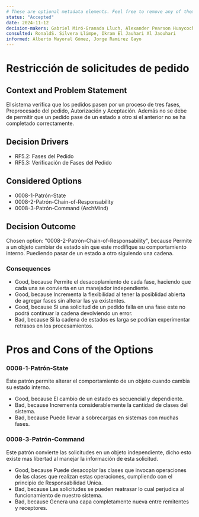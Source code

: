```yaml
---
# These are optional metadata elements. Feel free to remove any of them.
status: "Accepted"
date: 2024-11-12
decision-makers: Gabriel Miró-Granada Lluch, Alexander Pearson Huaycochea
consulted: RonaldS. Silvera Llimpe, Ikram El Jauhari Al Jaouhari
informed: Alberto Mayoral Gómez, Jorge Ramirez Gayo
---
```


# Restricción de solicitudes de pedido

## Context and Problem Statement

El sistema verifica que los pedidos pasen por un proceso de tres fases, Preprocesado del pedido, Autorización y Aceptación.
Además no se debe de permitir que un pedido pase de un estado a otro si el anterior no se ha completado correctamente.

<!-- This is an optional element. Feel free to remove. -->
## Decision Drivers

* RF5.2: Fases del Pedido
* RF5.3: Verificación de Fases del Pedido

## Considered Options

* 0008-1-Patrón-State
* 0008-2-Patrón-Chain-of-Responsability
* 0008-3-Patrón-Command (ArchMind)

## Decision Outcome

Chosen option: "0008-2-Patrón-Chain-of-Responsability", because 
Permite a un objeto cambiar de estado sin que este modifique su comportamiento interno. Puediendo pasar de un estado a otro siguiendo una cadena.

<!-- This is an optional element. Feel free to remove. -->
### Consequences

* Good, because Permite el desacoplamiento de cada fase, haciendo que cada una se convierta en un manejador independiente.
* Good, because Incrementa la flexibilidad al tener la posiblidad abierta de agregar fases sin alterar las ya existentes.
* Good, because Si una solicitud de un pedido falla en una fase este no podrá continuar la cadena devolviendo un error.
* Bad, because Si la cadena de estados es larga se podrían experimentar retrasos en los procesamientos.


# Pros and Cons of the Options

### 0008-1-Patrón-State

<!-- This is an optional element. Feel free to remove. -->
Este patrón permite alterar el comportamiento de un objeto cuando cambia su estado interno.

* Good, because El cambio de un estado es secuencial y dependiente.
* Bad, because Incrementa considerablemente la cantidad de clases del sistema.
* Bad, because Puede llevar a sobrecargas en sistemas con muchas fases.

### 0008-3-Patrón-Command

Este patrón convierte las solicitudes en un objeto independiente, dicho esto existe mas libertad al manejar la información de esta solicitud.

* Good, because Puede desacoplar las clases que invocan operaciones de las clases que realizan estas operaciones, cumpliendo con el principio de Responsabilidad Única.
* Bad, because Las solicitudes se pueden reatrasar lo cual perjudica al funcionamiento de nuestro sistema.
* Bad, because Genera una capa completamente nueva entre remitentes y receptores.
